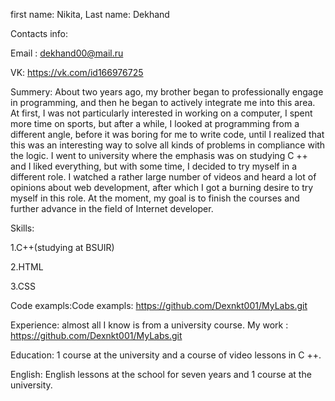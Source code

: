 
first name: Nikita, Last name: Dekhand

Contacts info:

Email : dekhand00@mail.ru

VK: https://vk.com/id166976725

Summery: About two years ago, my brother began to professionally engage in programming, and then he began to actively integrate me into this area. At first, I was not particularly interested in working on a computer, I spent more time on sports, but after a while, I looked at programming from a different angle, before it was boring for me to write code, until I realized that this was an interesting way to solve all kinds of problems in compliance with the logic. I went to university where the emphasis was on studying C ++ and I liked everything, but with some time, I decided to try myself in a different role. I watched a rather large number of videos and heard a lot of opinions about web development, after which I got a burning desire to try myself in this role. At the moment, my goal is to finish the courses and further advance in the field of Internet developer.

Skills:

1.C++(studying at BSUIR)
       
2.HTML

3.CSS

Code exampls:Code exampls: https://github.com/Dexnkt001/MyLabs.git

Experience: almost all I know is from a university course. My work :  https://github.com/Dexnkt001/MyLabs.git

Education: 1 course at the university and a course of video lessons in C ++.

English: English lessons at the school for seven years and 1 course at the university.

